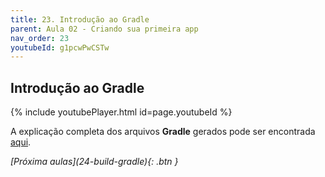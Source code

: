 ```yaml
---
title: 23. Introdução ao Gradle
parent: Aula 02 - Criando sua primeira app
nav_order: 23
youtubeId: g1pcwPwCSTw
---
```


## Introdução ao Gradle

{% include youtubePlayer.html id=page.youtubeId %}

A explicação completa dos arquivos **Gradle** gerados pode ser encontrada [aqui](https://guides.gradle.org/building-android-apps/#review_the_list_of_generated_gradle_files).

<span class="fs-3 float-right">
<i class="fas fa-download">[Próxima aulas](24-build-gradle){: .btn }</i>
</span>
